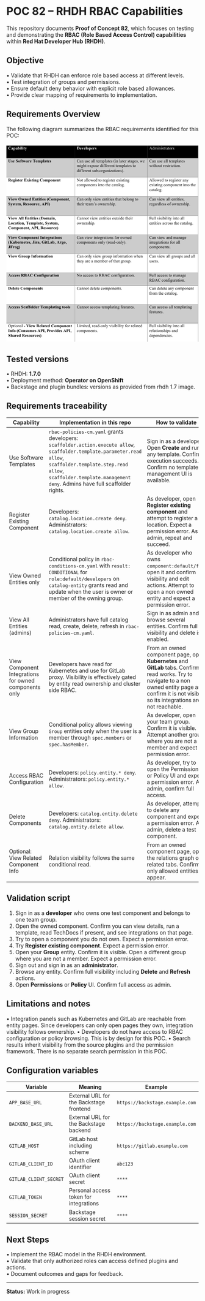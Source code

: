 # POC 82 – RHDH RBAC Capabilities

This repository documents **Proof of Concept 82**, which focuses on testing and demonstrating the **RBAC (Role Based Access Control) capabilities** within **Red Hat Developer Hub (RHDH)**.  

## Objective
• Validate that RHDH can enforce role based access at different levels.  
• Test integration of groups and permissions.  
• Ensure default deny behavior with explicit role based allowances.  
• Provide clear mapping of requirements to implementation.

## Requirements Overview
The following diagram summarizes the RBAC requirements identified for this POC:

![RBAC Requirements](images/rbac_requirements.jpg)

## Tested versions
• RHDH: **1.7.0**  
• Deployment method: **Operator on OpenShift**  
• Backstage and plugin bundles: versions as provided from rhdh 1.7 image.

## Requirements traceability
| Capability | Implementation in this repo | How to validate |
|---|---|---|
| Use Software Templates | `rbac-policies-cm.yaml` grants developers: `scaffolder.action.execute allow`, `scaffolder.template.parameter.read allow`, `scaffolder.template.step.read allow`, `scaffolder.template.management deny`. Admins have full scaffolder rights. | Sign in as a developer. Open **Create** and run any template. Confirm execution succeeds. Confirm no template management UI is available. |
| Register Existing Component | Developers: `catalog.location.create deny`. Administrators: `catalog.location.create allow`. | As developer, open **Register existing component** and attempt to register a location. Expect a permission error. As admin, repeat and succeed. |
| View Owned Entities only | Conditional policy in `rbac-conditions-cm.yaml` with `result: CONDITIONAL` for `role:default/developers` on `catalog-entity` grants read and update when the user is owner or member of the owning group. | As developer who owns `component:default/foo`, open it and confirm visibility and edit actions. Attempt to open a non owned entity and expect a permission error. |
| View All Entities (admins) | Administrators have full catalog read, create, delete, refresh in `rbac-policies-cm.yaml`. | Sign in as admin and browse several entities. Confirm full visibility and delete is enabled. |
| View Component Integrations for owned components only | Developers have read for Kubernetes and use for GitLab proxy. Visibility is effectively gated by entity read ownership and cluster side RBAC. | From an owned component page, open **Kubernetes** and **GitLab** tabs. Confirm read works. Try to navigate to a non owned entity page and confirm it is not visible, so its integrations are not reachable. |
| View Group Information | Conditional policy allows viewing `Group` entities only when the user is a member through `spec.members` or `spec.hasMember`. | As developer, open your team group. Confirm it is visible. Attempt another group where you are not a member and expect a permission error. |
| Access RBAC Configuration | Developers: `policy.entity.* deny`. Administrators: `policy.entity.* allow`. | As developer, try to open the Permissions or Policy UI and expect a permission error. As admin, confirm full access. |
| Delete Components | Developers: `catalog.entity.delete deny`. Administrators: `catalog.entity.delete allow`. | As developer, attempt to delete any component and expect a permission error. As admin, delete a test component. |
| Optional: View Related Component Info | Relation visibility follows the same conditional read. | From an owned component page, open the relations graph or related tabs. Confirm only allowed entities appear. |

## Validation script
1. Sign in as a **developer** who owns one test component and belongs to one team group.  
2. Open the owned component. Confirm you can view details, run a template, read TechDocs if present, and see integrations on that page.  
3. Try to open a component you do not own. Expect a permission error.  
4. Try **Register existing component**. Expect a permission error.  
5. Open your **Group** entity. Confirm it is visible. Open a different group where you are not a member. Expect a permission error.  
6. Sign out and sign in as an **administrator**.  
7. Browse any entity. Confirm full visibility including **Delete** and **Refresh** actions.  
8. Open **Permissions** or **Policy** UI. Confirm full access as admin.

## Limitations and notes
• Integration panels such as Kubernetes and GitLab are reachable from entity pages. Since developers can only open pages they own, integration visibility follows ownership.
• Developers do not have access to RBAC configuration or policy browsing. This is by design for this POC.
• Search results inherit visibility from the source plugins and the permission framework. There is no separate search permission in this POC.

## Configuration variables
| Variable | Meaning | Example |
|---|---|---|
| `APP_BASE_URL` | External URL for the Backstage frontend | `https://backstage.example.com` |
| `BACKEND_BASE_URL` | External URL for the Backstage backend | `https://backstage.example.com` |
| `GITLAB_HOST` | GitLab host including scheme | `https://gitlab.example.com` |
| `GITLAB_CLIENT_ID` | OAuth client identifier | `abc123` |
| `GITLAB_CLIENT_SECRET` | OAuth client secret | `****` |
| `GITLAB_TOKEN` | Personal access token for integrations | `****` |
| `SESSION_SECRET` | Backstage session secret | `****` |

## Next Steps
• Implement the RBAC model in the RHDH environment.  
• Validate that only authorized roles can access defined plugins and actions.  
• Document outcomes and gaps for feedback.

---

**Status:** Work in progress
